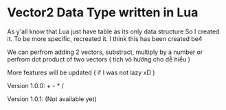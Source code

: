 # Vector2 Data Type written in Lua

As y'all know that Lua just have table as its only data structure
So I created it. To be more specific, recreated it. I think this has been created be4

We can perfrom adding 2 vectors, substract, multiply by a number
or perfrom dot product of two vectors ( tích vô hướng cho dễ hiểu )

More features will be updated ( if I was not lazy xD )

Version 1.0.0: + - * /

Version 1.0.1: (Not available yet)